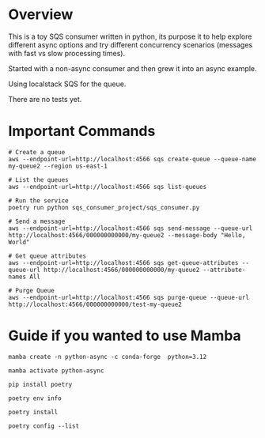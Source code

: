 # Overview
This is a toy SQS consumer written in python, its purpose it to help explore different async options and try different 
concurrency scenarios (messages with fast vs slow processing times).

Started with a non-async consumer and then grew it into an async example.

Using localstack SQS for the queue.

There are no tests yet.

# Important Commands
```
# Create a queue
aws --endpoint-url=http://localhost:4566 sqs create-queue --queue-name my-queue2 --region us-east-1

# List the queues
aws --endpoint-url=http://localhost:4566 sqs list-queues

# Run the service
poetry run python sqs_consumer_project/sqs_consumer.py

# Send a message
aws --endpoint-url=http://localhost:4566 sqs send-message --queue-url http://localhost:4566/000000000000/my-queue2 --message-body "Hello, World"

# Get queue attributes
aws --endpoint-url=http://localhost:4566 sqs get-queue-attributes --queue-url http://localhost:4566/000000000000/my-queue2 --attribute-names All

# Purge Queue
aws --endpoint-url=http://localhost:4566 sqs purge-queue --queue-url http://localhost:4566/000000000000/test-my-queue2
```

# Guide if you wanted to use Mamba

```
mamba create -n python-async -c conda-forge  python=3.12

mamba activate python-async

pip install poetry

poetry env info         

poetry install

poetry config --list
```